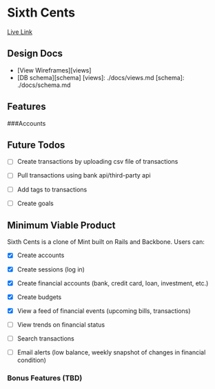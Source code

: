 # Sixth Cents

[Live Link][sitelink]

[sitelink]: http://www.sixthcents.co/

## Design Docs
* [View Wireframes][views]
* [DB schema][schema]
[views]: ./docs/views.md
[schema]: ./docs/schema.md

## Features

###Accounts

## Future Todos
- [ ] Create transactions by uploading csv file of transactions
- [ ] Pull transactions using bank api/third-party api
- [ ] Add tags to transactions
- [ ] Create goals


## Minimum Viable Product
Sixth Cents is a clone of Mint built on Rails and Backbone. Users can:

- [X] Create accounts
- [X] Create sessions (log in)
- [X] Create financial accounts (bank, credit card, loan, investment, etc.)
- [X] Create budgets
- [X] View a feed of financial events (upcoming bills, transactions)
- [ ] View trends on financial status
- [ ] Search transactions
- [ ] Email alerts (low balance, weekly snapshot of changes in financial condition)


### Bonus Features (TBD)



[phase-one]: ./docs/phases/phase1.md
[phase-two]: ./docs/phases/phase2.md
[phase-three]: ./docs/phases/phase3.md
[phase-four]: ./docs/phases/phase4.md
[phase-five]: ./docs/phases/phase5.md

